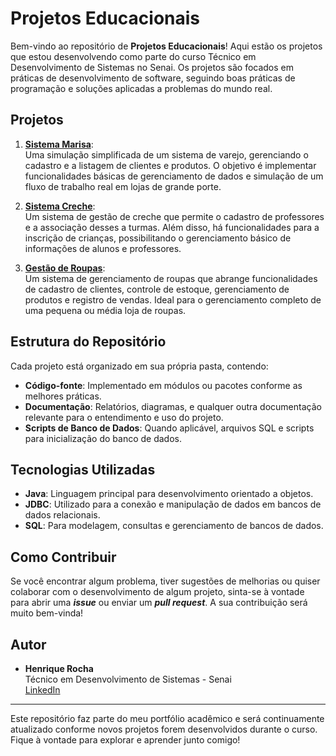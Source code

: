 
# Projetos Educacionais

Bem-vindo ao repositório de **Projetos Educacionais**! Aqui estão os projetos que estou desenvolvendo como parte do curso Técnico em Desenvolvimento de Sistemas no Senai. Os projetos são focados em práticas de desenvolvimento de software, seguindo boas práticas de programação e soluções aplicadas a problemas do mundo real.

## Projetos

1. **[Sistema Marisa](https://github.com/RickLinuux/projetos-educacionais/tree/main/mariasa-aplicacao)**:  
   Uma simulação simplificada de um sistema de varejo, gerenciando o cadastro e a listagem de clientes e produtos. O objetivo é implementar funcionalidades básicas de gerenciamento de dados e simulação de um fluxo de trabalho real em lojas de grande porte.
   
2. **[Sistema Creche](https://github.com/RickLinuux/projetos-educacionais/tree/main/cadastro-creche)**:  
   Um sistema de gestão de creche que permite o cadastro de professores e a associação desses a turmas. Além disso, há funcionalidades para a inscrição de crianças, possibilitando o gerenciamento básico de informações de alunos e professores.
   
3. **[Gestão de Roupas](https://github.com/RickLinuux/projetos-educacionais/tree/main/gestao-de-roupas)**:  
   Um sistema de gerenciamento de roupas que abrange funcionalidades de cadastro de clientes, controle de estoque, gerenciamento de produtos e registro de vendas. Ideal para o gerenciamento completo de uma pequena ou média loja de roupas.

## Estrutura do Repositório

Cada projeto está organizado em sua própria pasta, contendo:

- **Código-fonte**: Implementado em módulos ou pacotes conforme as melhores práticas.
- **Documentação**: Relatórios, diagramas, e qualquer outra documentação relevante para o entendimento e uso do projeto.
- **Scripts de Banco de Dados**: Quando aplicável, arquivos SQL e scripts para inicialização do banco de dados.

## Tecnologias Utilizadas

- **Java**: Linguagem principal para desenvolvimento orientado a objetos.
- **JDBC**: Utilizado para a conexão e manipulação de dados em bancos de dados relacionais.
- **SQL**: Para modelagem, consultas e gerenciamento de bancos de dados.

## Como Contribuir

Se você encontrar algum problema, tiver sugestões de melhorias ou quiser colaborar com o desenvolvimento de algum projeto, sinta-se à vontade para abrir uma **_issue_** ou enviar um **_pull request_**. A sua contribuição será muito bem-vinda!

## Autor

- **Henrique Rocha**  
  Técnico em Desenvolvimento de Sistemas - Senai  
  [LinkedIn](www.linkedin.com/in/oh-henrique-rocha)

---

Este repositório faz parte do meu portfólio acadêmico e será continuamente atualizado conforme novos projetos forem desenvolvidos durante o curso. Fique à vontade para explorar e aprender junto comigo!
